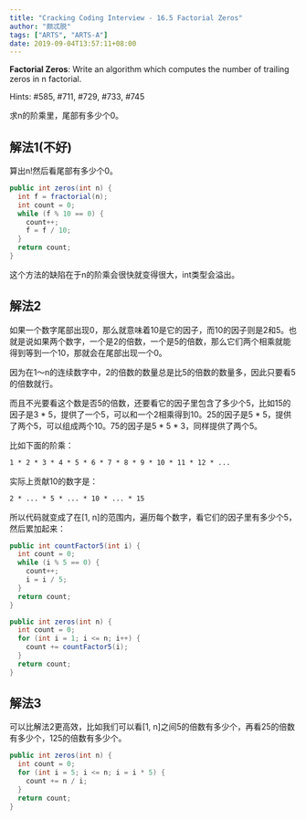```yaml
---
title: "Cracking Coding Interview - 16.5 Factorial Zeros"
author: "颇忒脱"
tags: ["ARTS", "ARTS-A"]
date: 2019-09-04T13:57:11+08:00
---
```


<!--more-->

**Factorial Zeros**: Write an algorithm which computes the number of trailing zeros in n factorial.

Hints: #585, #711, #729, #733, #745

求n的阶乘里，尾部有多少个0。

## 解法1(不好)

算出n!然后看尾部有多少个0。

```java
public int zeros(int n) {
  int f = fractorial(n);
  int count = 0;
  while (f % 10 == 0) {
    count++;
    f = f / 10;
  }
  return count;
}
```

这个方法的缺陷在于n的阶乘会很快就变得很大，int类型会溢出。

## 解法2

如果一个数字尾部出现0，那么就意味着10是它的因子，而10的因子则是2和5。也就是说如果两个数字，一个是2的倍数，一个是5的倍数，那么它们两个相乘就能得到等到一个10，那就会在尾部出现一个0。

因为在1～n的连续数字中，2的倍数的数量总是比5的倍数的数量多，因此只要看5的倍数就行。

而且不光要看这个数是否5的倍数，还要看它的因子里包含了多少个5，比如15的因子是3 * 5，提供了一个5，可以和一个2相乘得到10。25的因子是5 * 5，提供了两个5，可以组成两个10。75的因子是5 * 5 * 3，同样提供了两个5。

比如下面的阶乘：

```txt
1 * 2 * 3 * 4 * 5 * 6 * 7 * 8 * 9 * 10 * 11 * 12 * ...
```

实际上贡献10的数字是：

```txt
2 * ... * 5 * ... * 10 * ... * 15
```

所以代码就变成了在[1, n]的范围内，遍历每个数字，看它们的因子里有多少个5，然后累加起来：

```java
public int countFactor5(int i) {
  int count = 0;
  while (i % 5 == 0) {
    count++;
    i = i / 5;
  }
  return count;
}

public int zeros(int n) {
  int count = 0;
  for (int i = 1; i <= n; i++) {
    count += countFactor5(i);
  }
  return count;
}
```

## 解法3

可以比解法2更高效，比如我们可以看[1, n]之间5的倍数有多少个，再看25的倍数有多少个，125的倍数有多少个。

```java
public int zeros(int n) {
  int count = 0;
  for (int i = 5; i <= n; i = i * 5) {
    count += n / i;
  }
  return count;
}
```


